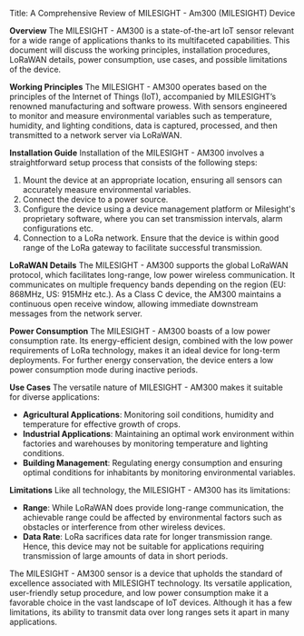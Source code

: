 Title: A Comprehensive Review of MILESIGHT - Am300 (MILESIGHT) Device

**Overview**
The MILESIGHT - AM300 is a state-of-the-art IoT sensor relevant for a wide range of applications thanks to its multifaceted capabilities. This document will discuss the working principles, installation procedures, LoRaWAN details, power consumption, use cases, and possible limitations of the device.

**Working Principles**
The MILESIGHT - AM300 operates based on the principles of the Internet of Things (IoT), accompanied by MILESIGHT’s renowned manufacturing and software prowess. With sensors engineered to monitor and measure environmental variables such as temperature, humidity, and lighting conditions, data is captured, processed, and then transmitted to a network server via LoRaWAN. 

**Installation Guide**
Installation of the MILESIGHT - AM300 involves a straightforward setup process that consists of the following steps:

1. Mount the device at an appropriate location, ensuring all sensors can accurately measure environmental variables. 
2. Connect the device to a power source.
3. Configure the device using a device management platform or Milesight's proprietary software, where you can set transmission intervals, alarm configurations etc.
4. Connection to a LoRa network. Ensure that the device is within good range of the LoRa gateway to facilitate successful transmission.

**LoRaWAN Details**
The MILESIGHT - AM300 supports the global LoRaWAN protocol, which facilitates long-range, low power wireless communication. It communicates on multiple frequency bands depending on the region (EU: 868MHz, US: 915MHz etc.). As a Class C device, the AM300 maintains a continuous open receive window, allowing immediate downstream messages from the network server.

**Power Consumption**
The MILESIGHT - AM300 boasts of a low power consumption rate. Its energy-efficient design, combined with the low power requirements of LoRa technology, makes it an ideal device for long-term deployments. For further energy conservation, the device enters a low power consumption mode during inactive periods.

**Use Cases**
The versatile nature of MILESIGHT - AM300 makes it suitable for diverse applications:

- **Agricultural Applications**: Monitoring soil conditions, humidity and temperature for effective growth of crops.
- **Industrial Applications**: Maintaining an optimal work environment within factories and warehouses by monitoring temperature and lighting conditions.
- **Building Management**: Regulating energy consumption and ensuring optimal conditions for inhabitants by monitoring environmental variables.

**Limitations**
Like all technology, the MILESIGHT - AM300 has its limitations:

- **Range**: While LoRaWAN does provide long-range communication, the achievable range could be affected by environmental factors such as obstacles or interference from other wireless devices.
- **Data Rate**: LoRa sacrifices data rate for longer transmission range. Hence, this device may not be suitable for applications requiring transmission of large amounts of data in short periods.
  
The MILESIGHT - AM300 sensor is a device that upholds the standard of excellence associated with MILESIGHT technology. Its versatile application, user-friendly setup procedure, and low power consumption make it a favorable choice in the vast landscape of IoT devices. Although it has a few limitations, its ability to transmit data over long ranges sets it apart in many applications.
